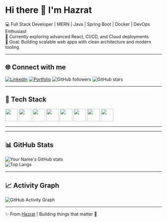 # Hi there 👋 I'm Hazrat

💻 Full Stack Developer | MERN | Java | Spring Boot | Docker | DevOps Enthusiast  
🌱 Currently exploring advanced React, CI/CD, and Cloud deployments  
🎯 Goal: Building scalable web apps with clean architecture and modern tooling  

---

## 🌐 Connect with me
[![LinkedIn](https://img.shields.io/badge/LinkedIn-Profile-blue)](https://linkedin.com/in/yourusername)
[![Portfolio](https://img.shields.io/badge/Portfolio-Website-orange)](https://yourportfolio.com)
![GitHub followers](https://img.shields.io/github/followers/yourusername?style=social)
![GitHub stars](https://img.shields.io/github/stars/yourusername?style=social)

---

## 🚀 Tech Stack
<p>
  <img src="https://cdn.jsdelivr.net/gh/devicons/devicon/icons/react/react-original.svg" width="40" height="40"/>
  <img src="https://cdn.jsdelivr.net/gh/devicons/devicon/icons/typescript/typescript-original.svg" width="40" height="40"/>
  <img src="https://cdn.jsdelivr.net/gh/devicons/devicon/icons/nodejs/nodejs-original.svg" width="40" height="40"/>
  <img src="https://cdn.jsdelivr.net/gh/devicons/devicon/icons/mongodb/mongodb-original.svg" width="40" height="40"/>
  <img src="https://cdn.jsdelivr.net/gh/devicons/devicon/icons/java/java-original.svg" width="40" height="40"/>
  <img src="https://cdn.jsdelivr.net/gh/devicons/devicon/icons/spring/spring-original.svg" width="40" height="40"/>
  <img src="https://cdn.jsdelivr.net/gh/devicons/devicon/icons/docker/docker-original.svg" width="40" height="40"/>
  <img src="https://cdn.jsdelivr.net/gh/devicons/devicon/icons/git/git-original.svg" width="40" height="40"/>
</p>

---



---

## 📊 GitHub Stats
![Your Name's GitHub stats](https://github-readme-stats.vercel.app/api?username=yourusername&show_icons=true&theme=radical)  
![Top Langs](https://github-readme-stats.vercel.app/api/top-langs/?username=yourusername&layout=compact&theme=radical)  

---

## 📈 Activity Graph
![GitHub Activity Graph](https://github-readme-activity-graph.vercel.app/graph?username=yourusername&theme=github)

---

✨ From [Hazrat](https://github.com/yourusername) | Building things that matter 🚀
